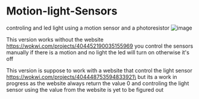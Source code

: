 # Motion-light-Sensors
controling and led light using a motion sensor and a photoresistor
![image](https://github.com/user-attachments/assets/a4ea50d9-5334-4973-93de-be2b53f37fa3)

This version works without the website 
https://wokwi.com/projects/404452190035155969
you control the sensors manually 
if there is a motion and no light the led will turn on
otherwise it's off

This version is suppose to work with a website that control the light sensor
https://wokwi.com/projects/404448753594833921\
but its a work in progress as the website always return the value 0
and controling the light sensor using the value from the website is yet to be figured out
